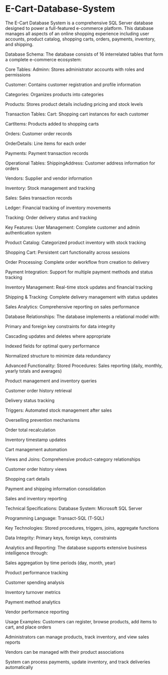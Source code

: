 # E-Cart-Database-System
The E-Cart Database System is a comprehensive SQL Server database designed to power a full-featured e-commerce platform. This database manages all aspects of an online shopping experience including user accounts, product catalog, shopping carts, orders, payments, inventory, and shipping.


Database Schema:
The database consists of 16 interrelated tables that form a complete e-commerce ecosystem:


Core Tables:
Adminn: Stores administrator accounts with roles and permissions

Customer: Contains customer registration and profile information

Categories: Organizes products into categories

Products: Stores product details including pricing and stock levels


Transaction Tables:
Cart: Shopping cart instances for each customer

CartItems: Products added to shopping carts

Orders: Customer order records

OrderDetails: Line items for each order

Payments: Payment transaction records


Operational Tables:
ShippingAddress: Customer address information for orders

Vendors: Supplier and vendor information

Inventory: Stock management and tracking

Sales: Sales transaction records

Ledger: Financial tracking of inventory movements

Tracking: Order delivery status and tracking


Key Features:
User Management: Complete customer and admin authentication system

Product Catalog: Categorized product inventory with stock tracking

Shopping Cart: Persistent cart functionality across sessions

Order Processing: Complete order workflow from creation to delivery

Payment Integration: Support for multiple payment methods and status tracking

Inventory Management: Real-time stock updates and financial tracking

Shipping & Tracking: Complete delivery management with status updates

Sales Analytics: Comprehensive reporting on sales performance


Database Relationships:
The database implements a relational model with:

Primary and foreign key constraints for data integrity

Cascading updates and deletes where appropriate

Indexed fields for optimal query performance

Normalized structure to minimize data redundancy


Advanced Functionality:
Stored Procedures:
Sales reporting (daily, monthly, yearly totals and averages)

Product management and inventory queries

Customer order history retrieval

Delivery status tracking


Triggers:
Automated stock management after sales

Overselling prevention mechanisms

Order total recalculation

Inventory timestamp updates

Cart management automation


Views and Joins:
Comprehensive product-category relationships

Customer order history views

Shopping cart details

Payment and shipping information consolidation

Sales and inventory reporting


Technical Specifications:
Database System: Microsoft SQL Server

Programming Language: Transact-SQL (T-SQL)

Key Technologies: Stored procedures, triggers, joins, aggregate functions

Data Integrity: Primary keys, foreign keys, constraints


Analytics and Reporting:
The database supports extensive business intelligence through:

Sales aggregation by time periods (day, month, year)

Product performance tracking

Customer spending analysis

Inventory turnover metrics

Payment method analytics

Vendor performance reporting


Usage Examples:
Customers can register, browse products, add items to cart, and place orders

Administrators can manage products, track inventory, and view sales reports

Vendors can be managed with their product associations

System can process payments, update inventory, and track deliveries automatically


